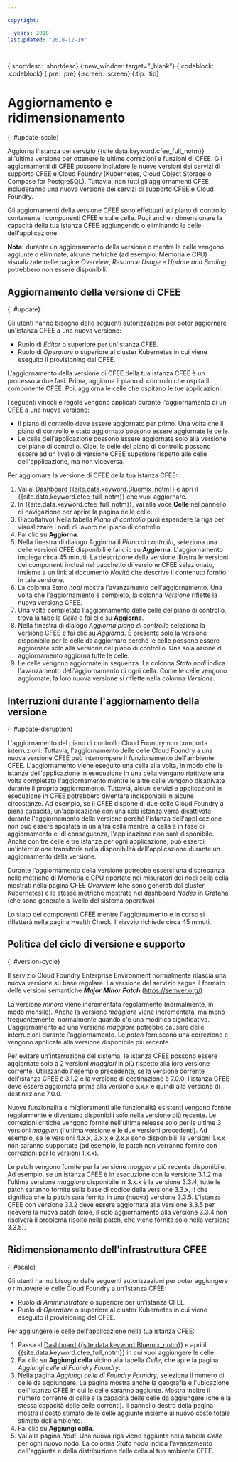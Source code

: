 ```yaml
---

copyright:

  years: 2018
lastupdated: "2018-12-19"

---
```


{:shortdesc: .shortdesc}
{:new_window: target="_blank"}
{:codeblock: .codeblock}
{:pre: .pre}
{:screen: .screen}
{:tip: .tip}

# Aggiornamento e ridimensionamento
{: #update-scale}

Aggiorna l'istanza del servizio {{site.data.keyword.cfee_full_notm}} all'ultima versione per ottenere le ultime correzioni e funzioni di CFEE. Gli aggiornamenti di CFEE possono includere le nuove versioni dei servizi di supporto CFEE e Cloud Foundry (Kubernetes, Cloud Object Storage o Compose for PostgreSQL).  Tuttavia, non tutti gli aggiornamenti CFEE includeranno una nuova versione dei servizi di supporto CFEE e Cloud Foundry.

Gli aggiornamenti della versione CFEE sono effettuati sul piano di controllo contenente i componenti CFEE e sulle celle. Puoi anche ridimensionare la capacità della tua istanza CFEE aggiungendo o eliminando le celle dell'applicazione.

**Nota:** durante un aggiornamento della versione o mentre le celle vengono aggiunte o eliminate, alcune metriche (ad esempio, Memoria e CPU) visualizzate nelle pagine _Overview_, _Resource Usage_ e _Update and Scaling_ potrebbero non essere disponibili.

## Aggiornamento della versione di CFEE
{: #update}

Gli utenti hanno bisogno delle seguenti autorizzazioni per poter aggiornare un'istanza CFEE a una nuova versione:
   * Ruolo di _Editor_ o superiore per un'istanza CFEE.
   * Ruolo di _Operatore_ o superiore al cluster Kubernetes in cui viene eseguito il provisioning del CFEE.

L'aggiornamento della versione di CFEE della tua istanza CFEE è un processo a due fasi. Prima, aggiorna il piano di controllo che ospita il componente CFEE. Poi, aggiorna le celle che ospitano le tue applicazioni.

I seguenti vincoli e regole vengono applicati durante l'aggiornamento di un CFEE a una nuova versione:
* Il piano di controllo deve essere aggiornato per primo. Una volta che il piano di controllo è stato aggiornato possono essere aggiornate le celle.
* Le celle dell'applicazione possono essere aggiornate solo alla versione del piano di controllo.  Cioè, le celle del piano di controllo possono essere ad un livello di versione CFEE superiore rispetto alle celle dell'applicazione, ma non viceversa.

Per aggiornare la versione di CFEE della tua istanza CFEE:
1. Vai al [Dashboard {{site.data.keyword.Bluemix_notm}}](https://console.bluemix.net/dashboard/apps/) e apri il {{site.data.keyword.cfee_full_notm}} che vuoi aggiornare.
2. In {{site.data.keyword.cfee_full_notm}}, vai alla voce **Celle** nel pannello di navigazione per aprire la pagina delle celle.
3. (Facoltativo) Nella tabella _Piano di controllo_ puoi espandere la riga per visualizzare i nodi di lavoro nel piano di controllo.
4. Fai clic su **Aggiorna**.
5. Nella finestra di dialogo Aggiorna il _Piano di controllo_, seleziona una delle versioni CFEE disponibili e fai clic su **Aggiorna**. L'aggiornamento impiega circa 45 minuti.  La descrizione della versione illustra le versioni dei componenti inclusi nel pacchetto di versione CFEE selezionato, insieme a un link al documento _Novità_ che descrive il contenuto fornito in tale versione.
6. La colonna _Stato nodi_ mostra l'avanzamento dell'aggiornamento. Una volta che l'aggiornamento è completo, la colonna _Versione_ riflette la nuova versione CFEE.
7. Una volta completato l'aggiornamento delle celle del piano di controllo, trova la tabella _Celle_ e fai clic su **Aggiorna**.
8. Nella finestra di dialogo _Aggiorna piano di controllo_ seleziona la versione CFEE e fai clic su *Aggiorna*. È presente solo la versione disponibile per le celle da aggiornare perché le celle possono essere aggiornate solo alla versione del piano di controllo. Una sola azione di aggiornamento aggiorna tutte le celle.
9. Le celle vengono aggiornate in sequenza. La colonna _Stato nodi_ indica l'avanzamento dell'aggiornamento di ogni cella. Come le celle vengono aggiornate, la loro nuova versione si riflette nella colonna _Versione_.

## Interruzioni durante l'aggiornamento della versione
{: #update-disruption}

L'aggiornamento del piano di controllo Cloud Foundry non comporta interruzioni.  Tuttavia, l'aggiornamento delle celle Cloud Foundry a una nuova versione CFEE può interrompere il funzionamento dell'ambiente CFEE.  L'aggiornamento viene eseguito una cella alla volta, in modo che le istanze dell'applicazione in esecuzione in una cella vengano riattivate una volta completato l'aggiornamento mentre le altre celle vengono disattivate durante il proprio aggiornamento. Tuttavia, alcuni servizi e applicazioni in esecuzione in CFEE potrebbero diventare indisponibili in alcune circostanze. Ad esempio, se il CFEE dispone di due celle Cloud Foundry a piena capacità, un'applicazione con una sola istanza verrà disattivata durante l'aggiornamento della versione perché l'istanza dell'applicazione non può essere spostata in un'altra cella mentre la cella è in fase di aggiornamento e, di conseguenza, l'applicazione non sarà disponibile.  Anche con tre celle e tre istanze per ogni applicazione, può esserci un'interruzione transitoria nella disponibilità dell'applicazione durante un aggiornamento della versione.

Durante l'aggiornamento della versione potrebbe esserci una discrepanza nelle metriche di Memoria e CPU riportate nei misuratori dei nodi della cella mostrati nella pagina CFEE _Overview_ (che sono generati dal cluster Kubernetes) e le stesse metriche mostrate nel dashboard _Nodes_ in Grafana (che sono generate a livello del sistema operativo).

Lo stato dei componenti CFEE mentre l'aggiornamento è in corso si rifletterà nella pagina Health Check.  Il riavvio richiede circa 45 minuti.

## Politica del ciclo di versione e supporto
{: #version-cycle}

Il servizio Cloud Foundry Enterprise Environment normalmente rilascia una nuova versione su base regolare. La versione del servizio segue il formato delle versioni semantiche _**Major.Minor.Patch**_ (https://semver.org/)

La versione _minore_ viene incrementata regolarmente (normalmente, in modo mensile). Anche la versione _maggiore_ viene incrementata, ma meno frequentemente, normalmente quando c'è una modifica significativa.  L'aggiornamento ad una versione _maggiore_ potrebbe causare delle interruzioni durante l'aggiornamento. Le _patch_ forniscono una correzione e vengono applicate alla versione disponibile più recente. 

Per evitare un'interruzione del sistema, le istanza CFEE possono essere aggiornate solo a 2 versioni _maggiori_ in più rispetto alla loro versione corrente. Utilizzando l'esempio precedente, se la versione corrente dell'istanza CFEE è 3.1.2 e la versione di destinazione è 7.0.0, l'istanza CFEE deve essere aggiornata prima alla versione 5.x.x e quindi alla versione di destinazione 7.0.0.

Nuove funzionalità e miglioramenti alle funzionalità esistenti vengono fornite regolarmente e diventano disponibili solo nella versione più recente. Le correzioni critiche vengono fornite nell'ultima release solo per le ultime 3 versioni _maggiori_ (l'ultima versione e le due versioni precedenti). Ad esempio, se le versioni 4.x.x, 3.x.x e 2.x.x sono disponibili, le versioni 1.x.x non saranno supportate (ad esempio, le patch non verranno fornite con correzioni per le versioni 1.x.x).  

Le patch vengono fornite per la versione _maggiore_ più recente disponibile. Ad esempio, se un'istanza CFEE è in esecuzione con la versione 3.1.2 ma l'ultima versione _maggiore_ disponibile in 3.x.x è la versione 3.3.4, tutte le patch saranno fornite sulla base di codice della versione 3.3.x, il che significa che la patch sarà fornita in una (nuova) versione 3.3.5. L'istanza CFEE con versione 3.1.2 deve essere aggiornata alla versione 3.3.5 per ricevere la nuova patch (cioè, il solo aggiornamento alla versione 3.3.4 non risolverà il problema risolto nella patch, che viene fornita solo nella versione 3.3.5).

## Ridimensionamento dell'infrastruttura CFEE
{: #scale}

Gli utenti hanno bisogno delle seguenti autorizzazioni per poter aggiungere o rimuovere le celle Cloud Foundry a un'istanza CFEE:
* Ruolo di _Amministratore_ o superiore per un'istanza CFEE.
* Ruolo di _Operatore_ o superiore al cluster Kubernetes in cui viene eseguito il provisioning del CFEE.

Per aggiungere le celle dell'applicazione nella tua istanza CFEE:
1. Passa al [Dashboard {{site.data.keyword.Bluemix_notm}}](https://console.bluemix.net/dashboard/apps/) e apri il {{site.data.keyword.cfee_full_notm}} in cui vuoi aggiungere le celle.
2. Fai clic su **Aggiungi cella** vicino alla tabella _Celle_, che apre la pagina _Aggiungi celle di Foundry Foundry_.
3. Nella pagina _Aggiungi celle di Foundry Foundry_, seleziona il numero di celle da aggiungere. La pagina mostra anche la geografia e l'ubicazione dell'istanza CFEE in cui le celle saranno aggiunte. Mostra inoltre il numero corrente di celle e la capacità delle celle da aggiungere (che è la stessa capacità delle celle correnti). Il pannello destro della pagina mostra il costo stimato delle celle aggiunte insieme al nuovo costo totale stimato dell'ambiente.
4. Fai clic su **Aggiungi cella**.  
5. Vai alla pagina _Nodi_. Una nuova riga viene aggiunta nella tabella _Celle_ per ogni nuovo nodo. La colonna _Stato nodo_ indica l'avanzamento dell'aggiunta e della distribuzione della cella al tuo ambiente CFEE.
